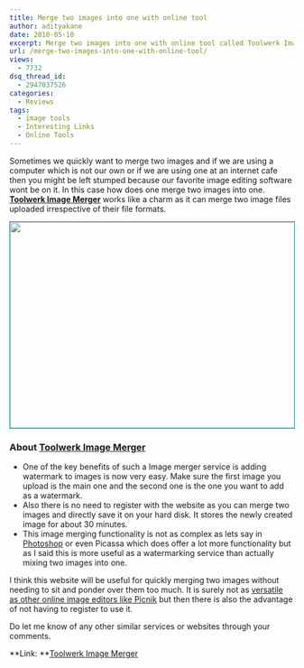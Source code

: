 ```yaml
---
title: Merge two images into one with online tool
author: adityakane
date: 2010-05-10
excerpt: Merge two images into one with online tool called Toolwerk Image Merger website which allows creating an quick and easy way to watermark one image onto another without the need of registration to the website.
url: /merge-two-images-into-one-with-online-tool/
views:
  - 7732
dsq_thread_id:
  - 2947037526
categories:
  - Reviews
tags:
  - image tools
  - Interesting Links
  - Online Tools
---
```

Sometimes we quickly want to merge two images and if we are using a computer which is not our own or if we are using one at an internet cafe then you might be left stumped because our favorite image editing software wont be on it. In this case how does one merge two images into one. **<a href="http://www.toolwerk.com/image_merger/" onclick="_gaq.push(['_trackEvent', 'outbound-article', 'http://www.toolwerk.com/image_merger/', 'Toolwerk Image Merger']);" >Toolwerk Image Merger</a>** works like a charm as it can merge two image files uploaded irrespective of their file formats.

<p style="text-align: center;">
  <a rel="attachment wp-att-24771" href="http://devilsworkshop.org/merge-two-images-into-one-with-online-tool/image_merge/"><img class="aligncenter size-full wp-image-24771" style="border: 1px solid teal;" title="image_merge" src="http://cdn.devilsworkshop.org/files/2010/05/image_merge.png" alt="" width="550" height="365" /></a>
</p>

### **About <a href="http://www.toolwerk.com/image_merger/" onclick="_gaq.push(['_trackEvent', 'outbound-article', 'http://www.toolwerk.com/image_merger/', 'Toolwerk Image Merger']);" >Toolwerk Image Merger</a>**

  * One of the key benefits of such a Image merger service is adding watermark to images is now very easy. Make sure the first image you upload is the main one and the second one is the one you want to add as a watermark.
  * Also there is no need to register with the website as you can merge two images and directly save it on your hard disk. It stores the newly created image for about 30 minutes.
  * This image merging functionality is not as complex as lets say in [Photoshop][1] or even Picassa which does offer a lot more functionality but as I said this is more useful as a watermarking service than actually mixing two images into one.

I think this website will be useful for quickly merging two images without needing to sit and ponder over them too much. It is surely not as [versatile as other online image editors like Picnik][2] but then there is also the advantage of not having to register to use it.

Do let me know of any other similar services or websites through your comments.

**Link: **<a href="http://www.toolwerk.com/image_merger/" onclick="_gaq.push(['_trackEvent', 'outbound-article', 'http://www.toolwerk.com/image_merger/', 'Toolwerk Image Merger']);" >Toolwerk Image Merger</a>

 [1]: http://devilsworkshop.org/10-refreshing-photoshop-text-effect-tutorials/ "Photoshop"
 [2]: http://devilsworkshop.org/has-google-crashed-flickrs-picnik/ "versatile as other online image editors like Picnik"
